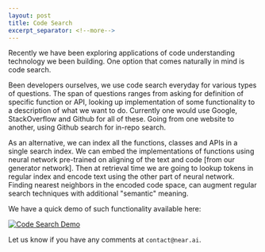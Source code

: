 ```yaml
---
layout: post
title: Code Search
excerpt_separator: <!--more-->
---
```


Recently we have been exploring applications of code understanding technology we been building. One option that comes naturally in mind is code search.

Been developers ourselves, we use code search everyday for various types of questions. The span of questions ranges from asking for definition of specific function or API, looking up implementation of some functionality to a description of what we want to do.
Currently one would use Google, StackOverflow and Github for all of these. Going from one website to another,
using Github search for in-repo search.

As an alternative, we can index all the functions, classes and APIs in a single search index. 
We can embed the implementations of functions using neural network pre-trained on aligning of the text and code [from our generator network].
Then at retrieval time we are going to lookup tokens in regular index and encode text using the other part of neural network.
Finding nearest neighbors in the encoded code space, can augment regular search techniques with additional "semantic" meaning.

We have a quick demo of such functionality available here:

[![Code Search Demo](https://img.youtube.com/vi/8XSf6XfYl64/0.jpg)](https://www.youtube.com/watch?v=8XSf6XfYl64)

Let us know if you have any comments at `contact@near.ai`.

<!--more-->

